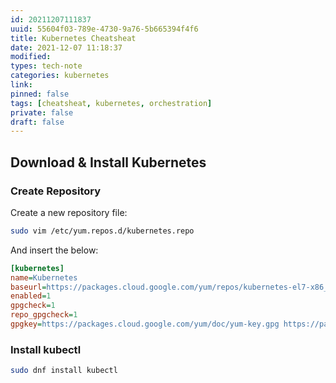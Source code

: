 ```yaml
---
id: 20211207111837
uuid: 55604f03-789e-4730-9a76-5b665394f4f6
title: Kubernetes Cheatsheat
date: 2021-12-07 11:18:37
modified: 
types: tech-note
categories: kubernetes
link: 
pinned: false
tags: [cheatsheat, kubernetes, orchestration]
private: false
draft: false
---
```


## Download & Install Kubernetes

### Create Repository

Create a new repository file:

```sh
sudo vim /etc/yum.repos.d/kubernetes.repo
```

And insert the below:

```ini
[kubernetes]
name=Kubernetes
baseurl=https://packages.cloud.google.com/yum/repos/kubernetes-el7-x86_64
enabled=1
gpgcheck=1
repo_gpgcheck=1
gpgkey=https://packages.cloud.google.com/yum/doc/yum-key.gpg https://packages.cloud.google.com/yum/doc/rpm-package-key.gpg
```

### Install kubectl

```sh
sudo dnf install kubectl
```

